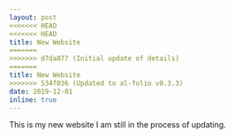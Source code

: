```yaml
---
layout: post
<<<<<<< HEAD
<<<<<<< HEAD
title: New Website
=======
>>>>>>> d7da877 (Initial update of details)
=======
title: New Website
>>>>>>> 534f036 (Updated to al-folio v0.3.3)
date: 2019-12-01
inline: true
---
```


This is my new website I am still in the process of updating.

